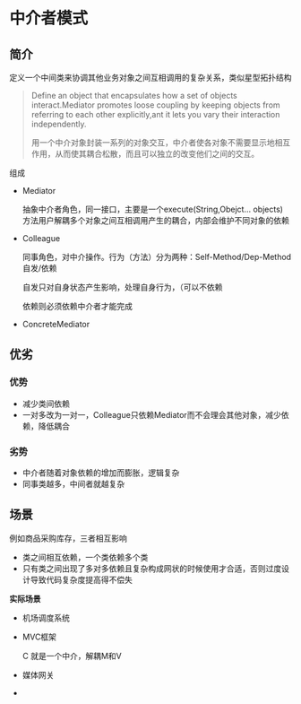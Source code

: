 # 中介者模式

## 简介

定义一个中间类来协调其他业务对象之间互相调用的复杂关系，类似星型拓扑结构

> Define an object that encapsulates how a set of objects interact.Mediator promotes loose coupling by keeping objects from referring to each other explicitly,ant it lets you vary their interaction independently.
>
> 用一个中介对象封装一系列的对象交互，中介者使各对象不需要显示地相互作用，从而使其耦合松散，而且可以独立的改变他们之间的交互。

组成

- Mediator

  抽象中介者角色，同一接口，主要是一个execute(String,Obejct... objects) 方法用户解耦多个对象之间互相调用产生的耦合，内部会维护不同对象的依赖

- Colleague

  同事角色，对中介操作。行为（方法）分为两种：Self-Method/Dep-Method 自发/依赖

  自发只对自身状态产生影响，处理自身行为，（可以不依赖

  依赖则必须依赖中介者才能完成

- ConcreteMediator



## 优劣

### 优势

- 减少类间依赖
- 一对多改为一对一，Colleague只依赖Mediator而不会理会其他对象，减少依赖，降低耦合

### 劣势

- 中介者随着对象依赖的增加而膨胀，逻辑复杂
- 同事类越多，中间者就越复杂



## 场景

例如商品采购库存，三者相互影响

- 类之间相互依赖，一个类依赖多个类
- 只有类之间出现了多对多依赖且复杂构成网状的时候使用才合适，否则过度设计导致代码复杂度提高得不偿失



**实际场景**

- 机场调度系统

- MVC框架

  C 就是一个中介，解耦M和V

- 媒体网关

  

- 